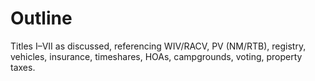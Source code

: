 # Outline

Titles I–VII as discussed, referencing WIV/RACV, PV (NM/RTB), registry, vehicles, insurance, timeshares, HOAs, campgrounds, voting, property taxes.
